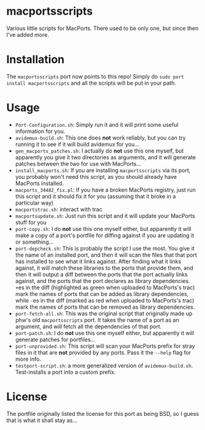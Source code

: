 macportsscripts
===============

Various little scripts for MacPorts. There used to be only one, but since then I've added more.

Installation
============

The `macportsscripts` port now points to this repo! Simply do `sudo port install macportsscripts` and all the scripts will be put in your path.

Usage
=====
- `Port-Configuration.sh`: Simply run it and it will print some useful information for you.
- `avidemux-build.sh`: This one does **not** work reliably, but you can try running it to see if it will build avidemux for you...
- `gen_macports_patches.sh`: I actually do **not** use this one myself, but apparently you give it two directories as arguments, and it will generate patches between the two for use with MacPorts...
- `install_macports.sh`: If you are installing `macportsscripts` via its port, you probably won't need this script, as you should already have MacPorts installed.
- `macports_34482_fix.pl`: If you have a broken MacPorts registry, just run this script and it should fix it for you (assuming that it broke in a particular way)
- `macportstrac.sh`: interact with trac
- `macportsupdate.sh`: Just run this script and it will update your MacPorts stuff for you
- `port-copy.sh`: I do **not** use this one myself either, but apparently it will make a copy of a port's portfile for diffing against if you are updating it or something...
- `port-depcheck.sh`: This is probably the script I use the most. You give it the name of an installed port, and then it will scan the files that that port has installed to see what it links against. After finding what it links against, it will match these libraries to the ports that provide them, and then it will output a diff between the ports that the port actually links against, and the ports that the port declares as library dependencies. `+`es in the diff (highlighted as green when uploaded to MacPorts's trac) mark the names of ports that can be added as library dependencies, while `-`es in the diff (marked as red when uploaded to MacPorts's trac) mark the names of ports that can be removed as library dependencies.
- `port-fetch-all.sh`: This was the original script that originally made up phw's old `macportsscripts` port. It takes the name of a port as an argument, and will fetch all the dependencies of that port.
- `port-patch.sh`: I do **not** use this one myself either, but apparently it will generate patches for portfiles...
- `port-unprovided.sh`: This script will scan your MacPorts prefix for stray files in it that are **not** provided by any ports. Pass it the `--help` flag for more info.
- `testport-script.sh`: a more generalized version of `avidemux-build.sh`. Test-installs a port into a custom prefix.

License
=======

The portfile originally listed the license for this port as being BSD, so I guess that is what it shall stay as...
